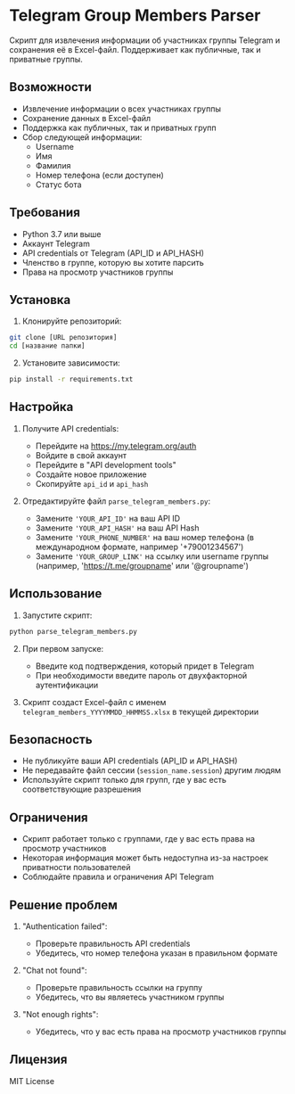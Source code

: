 # Telegram Group Members Parser

Скрипт для извлечения информации об участниках группы Telegram и сохранения её в Excel-файл. Поддерживает как публичные, так и приватные группы.

## Возможности

- Извлечение информации о всех участниках группы
- Сохранение данных в Excel-файл
- Поддержка как публичных, так и приватных групп
- Сбор следующей информации:
  - Username
  - Имя
  - Фамилия
  - Номер телефона (если доступен)
  - Статус бота

## Требования

- Python 3.7 или выше
- Аккаунт Telegram
- API credentials от Telegram (API_ID и API_HASH)
- Членство в группе, которую вы хотите парсить
- Права на просмотр участников группы

## Установка

1. Клонируйте репозиторий:
```bash
git clone [URL репозитория]
cd [название папки]
```

2. Установите зависимости:
```bash
pip install -r requirements.txt
```

## Настройка

1. Получите API credentials:
   - Перейдите на https://my.telegram.org/auth
   - Войдите в свой аккаунт
   - Перейдите в "API development tools"
   - Создайте новое приложение
   - Скопируйте `api_id` и `api_hash`

2. Отредактируйте файл `parse_telegram_members.py`:
   - Замените `'YOUR_API_ID'` на ваш API ID
   - Замените `'YOUR_API_HASH'` на ваш API Hash
   - Замените `'YOUR_PHONE_NUMBER'` на ваш номер телефона (в международном формате, например '+79001234567')
   - Замените `'YOUR_GROUP_LINK'` на ссылку или username группы (например, 'https://t.me/groupname' или '@groupname')

## Использование

1. Запустите скрипт:
```bash
python parse_telegram_members.py
```

2. При первом запуске:
   - Введите код подтверждения, который придет в Telegram
   - При необходимости введите пароль от двухфакторной аутентификации

3. Скрипт создаст Excel-файл с именем `telegram_members_YYYYMMDD_HHMMSS.xlsx` в текущей директории

## Безопасность

- Не публикуйте ваши API credentials (API_ID и API_HASH)
- Не передавайте файл сессии (`session_name.session`) другим людям
- Используйте скрипт только для групп, где у вас есть соответствующие разрешения

## Ограничения

- Скрипт работает только с группами, где у вас есть права на просмотр участников
- Некоторая информация может быть недоступна из-за настроек приватности пользователей
- Соблюдайте правила и ограничения API Telegram

## Решение проблем

1. "Authentication failed":
   - Проверьте правильность API credentials
   - Убедитесь, что номер телефона указан в правильном формате

2. "Chat not found":
   - Проверьте правильность ссылки на группу
   - Убедитесь, что вы являетесь участником группы

3. "Not enough rights":
   - Убедитесь, что у вас есть права на просмотр участников группы

## Лицензия

MIT License 